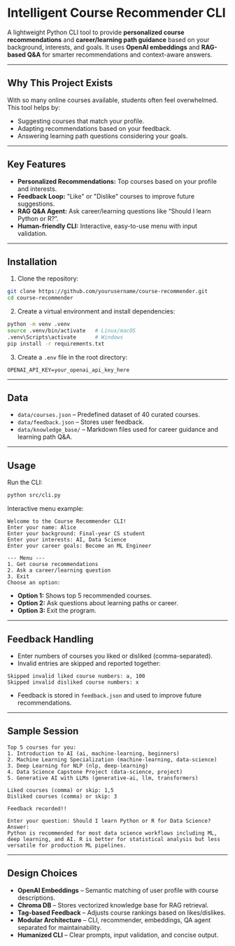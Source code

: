 # Intelligent Course Recommender CLI

A lightweight Python CLI tool to provide **personalized course recommendations** and **career/learning path guidance** based on your background, interests, and goals. It uses **OpenAI embeddings** and **RAG-based Q\&A** for smarter recommendations and context-aware answers.

---

## Why This Project Exists

With so many online courses available, students often feel overwhelmed. This tool helps by:

* Suggesting courses that match your profile.
* Adapting recommendations based on your feedback.
* Answering learning path questions considering your goals.

---

## Key Features

* **Personalized Recommendations:** Top courses based on your profile and interests.
* **Feedback Loop:** "Like" or "Dislike" courses to improve future suggestions.
* **RAG Q\&A Agent:** Ask career/learning questions like “Should I learn Python or R?”.
* **Human-friendly CLI:** Interactive, easy-to-use menu with input validation.

---

## Installation

1. Clone the repository:

```bash
git clone https://github.com/yourusername/course-recommender.git
cd course-recommender
```

2. Create a virtual environment and install dependencies:

```bash
python -m venv .venv
source .venv/bin/activate   # Linux/macOS
.venv\Scripts\activate      # Windows
pip install -r requirements.txt
```

3. Create a `.env` file in the root directory:

```
OPENAI_API_KEY=your_openai_api_key_here
```

---

## Data

* `data/courses.json` – Predefined dataset of 40 curated courses.
* `data/feedback.json` – Stores user feedback.
* `data/knowledge_base/` – Markdown files used for career guidance and learning path Q\&A.

---

## Usage

Run the CLI:

```bash
python src/cli.py
```

Interactive menu example:

```
Welcome to the Course Recommender CLI!
Enter your name: Alice
Enter your background: Final-year CS student
Enter your interests: AI, Data Science
Enter your career goals: Become an ML Engineer

--- Menu ---
1. Get course recommendations
2. Ask a career/learning question
3. Exit
Choose an option:
```

* **Option 1:** Shows top 5 recommended courses.
* **Option 2:** Ask questions about learning paths or career.
* **Option 3:** Exit the program.

---

## Feedback Handling

* Enter numbers of courses you liked or disliked (comma-separated).
* Invalid entries are skipped and reported together:

```
Skipped invalid liked course numbers: a, 100
Skipped invalid disliked course numbers: x
```

* Feedback is stored in `feedback.json` and used to improve future recommendations.

---

## Sample Session

```
Top 5 courses for you:
1. Introduction to AI (ai, machine-learning, beginners)
2. Machine Learning Specialization (machine-learning, data-science)
3. Deep Learning for NLP (nlp, deep-learning)
4. Data Science Capstone Project (data-science, project)
5. Generative AI with LLMs (generative-ai, llm, transformers)

Liked courses (comma) or skip: 1,5
Disliked courses (comma) or skip: 3

Feedback recorded!!

Enter your question: Should I learn Python or R for Data Science?
Answer:
Python is recommended for most data science workflows including ML, deep learning, and AI. R is better for statistical analysis but less versatile for production ML pipelines.
```


---

## Design Choices

* **OpenAI Embeddings** – Semantic matching of user profile with course descriptions.
* **Chroma DB** – Stores vectorized knowledge base for RAG retrieval.
* **Tag-based Feedback** – Adjusts course rankings based on likes/dislikes.
* **Modular Architecture** – CLI, recommender, embeddings, QA agent separated for maintainability.
* **Humanized CLI** – Clear prompts, input validation, and concise output.

